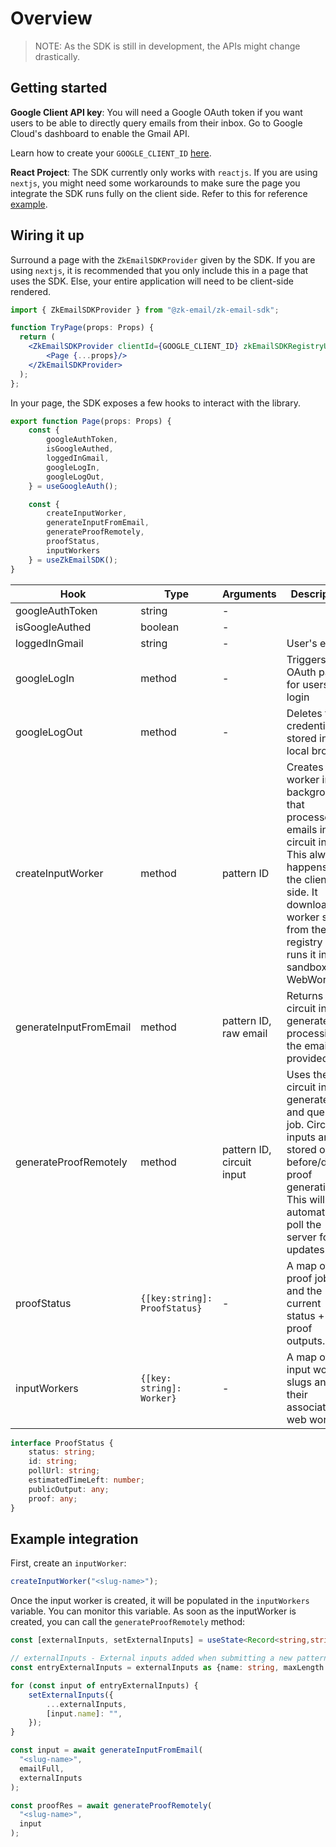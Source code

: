 # Overview

> NOTE: As the SDK is still in development, the APIs might change drastically.

## Getting started

**Google Client API key**: You will need a Google OAuth token if you want users to be able to directly query emails from their inbox. Go to Google Cloud's dashboard to enable the Gmail API.

Learn how to create your `GOOGLE_CLIENT_ID` [here](https://support.google.com/cloud/answer/6158849?hl=en).

**React Project**: The SDK currently only works with `reactjs`. If you are using `nextjs`, you might need some workarounds to make sure the page you integrate the SDK runs fully on the client side. Refer to this for reference [example](https://github.com/zkemail/zk-regex-registry).

## Wiring it up

Surround a page with the `ZkEmailSDKProvider` given by the SDK. If you are using `nextjs`, it is recommended that you only include this in a page that uses the SDK. Else, your entire application will need to be client-side rendered.

```jsx
import { ZkEmailSDKProvider } from "@zk-email/zk-email-sdk";

function TryPage(props: Props) {
  return (
    <ZkEmailSDKProvider clientId={GOOGLE_CLIENT_ID} zkEmailSDKRegistryUrl='https://registry-dev.zkregex.com'>
        <Page {...props}/>
    </ZkEmailSDKProvider>
  );
};
```

In your page, the SDK exposes a few hooks to interact with the library.

```jsx
export function Page(props: Props) {
    const {
        googleAuthToken,
        isGoogleAuthed,
        loggedInGmail,
        googleLogIn,
        googleLogOut,
    } = useGoogleAuth();

    const {
        createInputWorker,
        generateInputFromEmail,
        generateProofRemotely,
        proofStatus,
        inputWorkers
    } = useZkEmailSDK();
}
```

| Hook | Type | Arguments | Description |
|------|------|-----------|-------------|
| googleAuthToken | string | - | |
| isGoogleAuthed | boolean | - | |
| loggedInGmail | string | - | User's email |
| googleLogIn | method | - | Triggers the OAuth page for users to login |
| googleLogOut | method | - | Deletes the credentials stored in local browser |
| createInputWorker | method | pattern ID | Creates a worker in the background that processes emails into circuit inputs. This always happens on the client side. It downloads a worker script from the registry and runs it in a sandboxed WebWorker. |
| generateInputFromEmail | method | pattern ID, raw email | Returns the circuit input generated by processing the email provided |
| generateProofRemotely | method | pattern ID, circuit input | Uses the circuit input generated and queues a job. Circuit inputs are stored only before/during proof generation. This will automatically poll the server for updates. |
| proofStatus | `{[key:string]: ProofStatus}` | - | A map of proof job IDs and the current status + proof outputs. |
| inputWorkers | `{[key: string]: Worker}` | - | A map of input worker slugs and their associated web workers. |

```typescript
interface ProofStatus {
    status: string;
    id: string;
    pollUrl: string;
    estimatedTimeLeft: number;
    publicOutput: any;
    proof: any;
}
```

## Example integration

First, create an `inputWorker`:

```typescript
createInputWorker("<slug-name>");
```

Once the input worker is created, it will be populated in the `inputWorkers` variable. You can monitor this variable. As soon as the inputWorker is created, you can call the `generateProofRemotely` method:

```typescript
const [externalInputs, setExternalInputs] = useState<Record<string,string>>({});

// externalInputs - External inputs added when submitting a new pattern at https://registry-dev.zkregex.com/submit
const entryExternalInputs = externalInputs as {name: string, maxLength: number}[] || [];

for (const input of entryExternalInputs) {
    setExternalInputs({
        ...externalInputs,
        [input.name]: "",
    });
}

const input = await generateInputFromEmail(
  "<slug-name>",
  emailFull,
  externalInputs
);

const proofRes = await generateProofRemotely(
  "<slug-name>",
  input
);
```